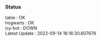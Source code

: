### Status


table : OK  
hogwarts : OK  
icy-bot : DOWN  
Latest Update : 2022-09-14 16:16:30.607676
